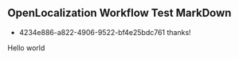 ## OpenLocalization Workflow Test MarkDown
* 4234e886-a822-4906-9522-bf4e25bdc761 
thanks!

Hello world